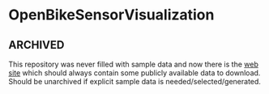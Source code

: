 # OpenBikeSensorVisualization

## ARCHIVED
This repository was never filled with sample data and now there is the [web site](openbikesensor.hlrs.de) which should always contain some publicly available data to download. Should be unarchived if explicit sample data is needed/selected/generated.
